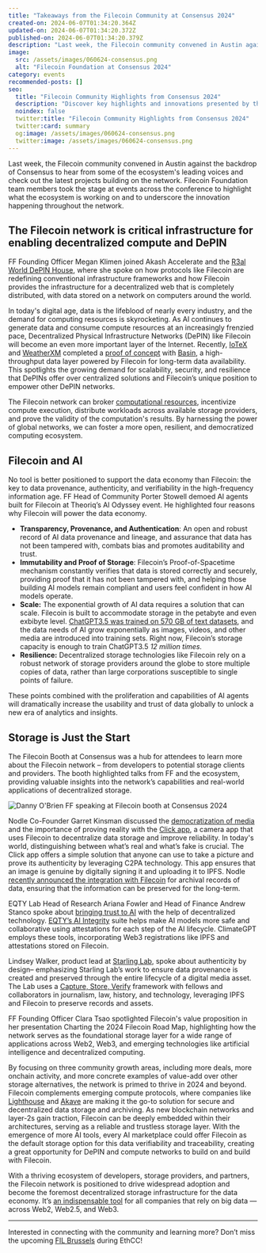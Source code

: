 ```yaml
---
title: "Takeaways from the Filecoin Community at Consensus 2024"
created-on: 2024-06-07T01:34:20.364Z
updated-on: 2024-06-07T01:34:20.372Z
published-on: 2024-06-07T01:34:20.379Z
description: "Last week, the Filecoin community convened in Austin against the backdrop of Consensus to hear from some of the ecosystem's leading voices and check out the latest projects building on the network. Filecoin Foundation team members took the stage at events across the conference to highlight what the ecosystem is working on and to underscore the innovation happening throughout the network."
image:
  src: /assets/images/060624-consensus.png
  alt: "Filecoin Foundation at Consensus 2024"
category: events
recommended-posts: []
seo:
  title: "Filecoin Community Highlights from Consensus 2024"
  description: "Discover key highlights and innovations presented by the Filecoin community at Consensus 2024 in Austin."
  noindex: false
  twitter:title: "Filecoin Community Highlights from Consensus 2024"
  twitter:card: summary
  og:image: /assets/images/060624-consensus.png
  twitter:image: /assets/images/060624-consensus.png
---
```


Last week, the Filecoin community convened in Austin against the backdrop of Consensus to hear from some of the ecosystem's leading voices and check out the latest projects building on the network. Filecoin Foundation team members took the stage at events across the conference to highlight what the ecosystem is working on and to underscore the innovation happening throughout the network.

## The Filecoin network is critical infrastructure for enabling decentralized compute and DePIN

FF Founding Officer Megan Klimen joined Akash Accelerate and the [R3al World DePIN House](https://www.youtube.com/watch?v=yzRnT5T58R0), where she spoke on how protocols like Filecoin are redefining conventional infrastructure frameworks and how Filecoin provides the infrastructure for a decentralized web that is completely distributed, with data stored on a network on computers around the world.

In today's digital age, data is the lifeblood of nearly every industry, and the demand for computing resources is skyrocketing. As AI continues to generate data and consume compute resources at an increasingly frenzied pace, Decentralized Physical Infrastructure Networks (DePIN) like Filecoin will become an even more important layer of the Internet. Recently, [IoTeX](https://iotex.io/) and [WeatherXM](https://weatherxm.com/) completed a [proof of concept](https://blog.textile.io/weeknotes-basin-launch-poc) with [Basin](https://basin.textile.io/), a high-throughput data layer powered by Filecoin for long-term data availability. This spotlights the growing demand for scalability, security, and resilience that DePINs offer over centralized solutions and Filecoin’s unique position to empower other DePIN networks.

The Filecoin network can broker [computational resources](https://fil.org/blog/unleashing-the-power-of-decentralized-compute-with-filecoin/?utm_source=upload.fil.org&utm_medium=referral&utm_campaign=unleashing-the-power-of-decentralized-compute-with-filecoin), incentivize compute execution, distribute workloads across available storage providers, and prove the validity of the computation's results. By harnessing the power of global networks, we can foster a more open, resilient, and democratized computing ecosystem.

## Filecoin and AI 

No tool is better positioned to support the data economy than Filecoin: the key to data provenance, authenticity, and verifiability in the high-frequency information age. FF Head of Community Porter Stowell demoed AI agents built for Filecoin at Theoriq’s AI Odyssey event. He highlighted four reasons why Filecoin will power the data economy.

- **Transparency, Provenance, and Authentication**: An open and robust record of AI data provenance and lineage, and assurance that data has not been tampered with, combats bias and promotes auditability and trust.
- **Immutability and Proof of Storage**: Filecoin’s Proof-of-Spacetime mechanism constantly verifies that data is stored correctly and securely, providing proof that it has not been tampered with, and helping those building AI models remain compliant and users feel confident in how AI models operate.
- **Scale:** The exponential growth of AI data requires a solution that can scale. Filecoin is built to accommodate storage in the petabyte and even exbibyte level. [ChatGPT3.5 was trained on 570 GB of text datasets](https://www.sciencefocus.com/future-technology/gpt-3), and the data needs of AI grow exponentially as images, videos, and other media are introduced into training sets. Right now, Filecoin’s storage capacity is enough to train ChatGPT3.5 _12 million times._
- **Resilience:** Decentralized storage technologies like Filecoin rely on a robust network of storage providers around the globe to store multiple copies of data, rather than large corporations susceptible to single points of failure.

These points combined with the proliferation and capabilities of AI agents will dramatically increase the usability and trust of data globally to unlock a new era of analytics and insights.

## Storage is Just the Start

The Filecoin Booth at Consensus was a hub for attendees to learn more about the Filecoin network – from developers to potential storage clients and providers. The booth highlighted talks from FF and the ecosystem, providing valuable insights into the network’s capabilities and real-world applications of decentralized storage.

![Danny O'Brien FF speaking at Filecoin booth at Consensus 2024](/assets/images/danny-consensus.jpeg)

Nodle Co-Founder Garret Kinsman discussed the [democratization of media](https://www.youtube.com/watch?v=y7LCZUV7bOU) and the importance of proving reality with the [Click app](https://www.nodle.com/click-app), a camera app that uses Filecoin to decentralize data storage and improve reliability. In today's world, distinguishing between what’s real and what’s fake is crucial. The Click app offers a simple solution that anyone can use to take a picture and prove its authenticity by leveraging C2PA technology. This app ensures that an image is genuine by digitally signing it and uploading it to IPFS. Nodle [recently announced the integration with Filecoin](https://medium.com/@z1286679231/democratizing-media-nodle-integrates-with-filecoin-8d2a3e9e92ff) for archival records of data, ensuring that the information can be preserved for the long-term.

EQTY Lab Head of Research Ariana Fowler and Head of Finance Andrew Stanco spoke about [bringing trust to AI](https://youtu.be/rNZ53r943-Q?si=Pru369-pQ5tftkG1) with the help of decentralized technology. [EQTY’s AI Integrity](https://www.eqtylab.io/) suite helps make AI models more safe and collaborative using attestations for each step of the AI lifecycle. ClimateGPT employs these tools, incorporating Web3 registrations like IPFS and attestations stored on Filecoin.

Lindsey Walker, product lead at [Starling Lab](https://www.starlinglab.org/), spoke about authenticity by design– emphasizing Starling Lab’s work to ensure data provenance is created and preserved through the entire lifecycle of a digital media asset. The Lab uses a [Capture, Store, Verify](https://ffdweb.org/blog/the-starling-lab-framework/) framework with fellows and collaborators in journalism, law, history, and technology, leveraging IPFS and Filecoin to preserve records and assets.

FF Founding Officer Clara Tsao spotlighted Filecoin's value proposition in her presentation Charting the 2024 Filecoin Road Map, highlighting how the network serves as the foundational storage layer for a wide range of applications across Web2, Web3, and emerging technologies like artificial intelligence and decentralized computing.

By focusing on three community growth areas, including more deals, more onchain activity, and more concrete examples of value-add over other storage alternatives, the network is primed to thrive in 2024 and beyond. Filecoin complements emerging compute protocols, where companies like [Lighthouse](http://lighthouse.storage/) and [Akave](https://akave.ai/) are making it the go-to solution for secure and decentralized data storage and archiving. As new blockchain networks and layer-2s gain traction, Filecoin can be deeply embedded within their architectures, serving as a reliable and trustless storage layer. With the emergence of more AI tools, every AI marketplace could offer Filecoin as the default storage option for this data verifiability and traceability, creating a great opportunity for DePIN and compute networks to build on and build with Filecoin.

With a thriving ecosystem of developers, storage providers, and partners, the Filecoin network is positioned to drive widespread adoption and become the foremost decentralized storage infrastructure for the data economy. It’s [an indispensable tool](https://fil.org/blog/driving-widespread-filecoin-adoption-key-initiatives-and-community-involvement-in-2024/) for all companies that rely on big data –– across Web2, Web2.5, and Web3.

---

Interested in connecting with the community and learning more? Don’t miss the upcoming [FIL Brussels](https://www.fil-brussels.io/) during EthCC!
